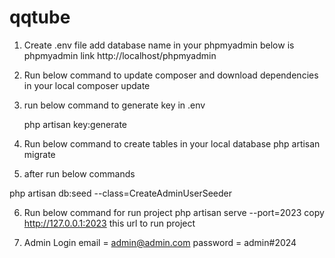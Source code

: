 # qqtube

1. Create .env file
	add database name in your phpmyadmin below is phpmyadmin link
    http://localhost/phpmyadmin

2. Run below command to update composer and download dependencies in your local 
    composer update

3. run below command to generate key in .env

	php artisan key:generate

4. Run below command to create tables in your local database
    php artisan migrate

5. after run below commands


php artisan db:seed --class=CreateAdminUserSeeder

6. Run below command for run project
    php artisan serve --port=2023
    copy http://127.0.0.1:2023 this url to run project

    
7. Admin Login
    email = admin@admin.com
    password = admin#2024

